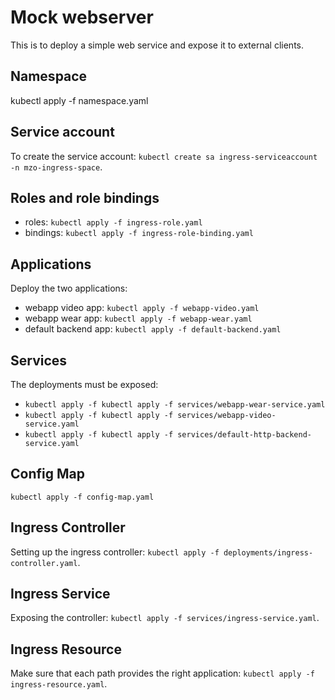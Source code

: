 # Mock webserver

This is to deploy a simple web service and expose it to external clients.

## Namespace
kubectl apply -f namespace.yaml

## Service account

To create the service account: `kubectl create sa ingress-serviceaccount -n mzo-ingress-space`.

## Roles and role bindings
 - roles: `kubectl apply -f ingress-role.yaml`
 - bindings: `kubectl apply -f ingress-role-binding.yaml`

## Applications

Deploy the two applications:
 - webapp video app: `kubectl apply -f webapp-video.yaml`
 - webapp wear app: `kubectl apply -f webapp-wear.yaml`
 - default backend app: `kubectl apply -f default-backend.yaml`


## Services
The deployments must be exposed:
 - `kubectl apply -f kubectl apply -f services/webapp-wear-service.yaml`
 - `kubectl apply -f kubectl apply -f services/webapp-video-service.yaml`
 - `kubectl apply -f kubectl apply -f services/default-http-backend-service.yaml`

## Config Map

`kubectl apply -f config-map.yaml`

## Ingress Controller
Setting up the ingress controller: `kubectl apply -f deployments/ingress-controller.yaml`.

## Ingress Service
Exposing the controller: `kubectl apply -f services/ingress-service.yaml`.

## Ingress Resource
Make sure that each path provides the right application: `kubectl apply -f ingress-resource.yaml`.

